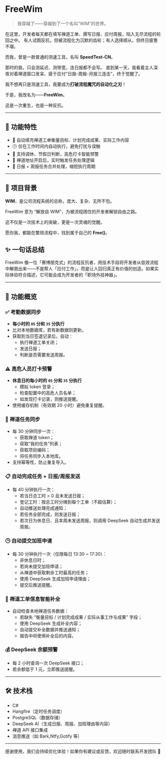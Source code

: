 # FreeWim

> 我穿越了——穿越到了一个名叫“WIM”的世界。

在这里，开发者每天都在填写禅道工单、撰写日报、应付周报，陷入无尽流程的轮回之中。
有人试图反抗，但被流程化为沉默的齿轮；有人选择顺从，但终日疲惫不堪。

而我，曾是一款普通的测速工具，名叫 **SpeedTest-CN**。

那时的我，只会测延迟、测带宽，连日报都不会写。
直到某一天，我看着主人深夜对着禅道窗口发呆、疲于应付“日报-周报-月报三连击”，终于觉醒了。

我不想再只是测速工具，我要成为**打破流程魔咒的自动化之刃**！

于是，我改名为——**FreeWim**。

这是一次重生，也是一种反抗。

---

## 👊 功能特性

- 🧘 自动填充禅道工单衡量目标、计划完成成果、实际工作内容
- 🕒 仅在工作时间内自动执行，避免打扰与误触
- 📅 支持调休、节假日判断，高危打卡智能预警
- 🚀 禅道地址开启后，实时触发任务处理逻辑
- 🔁 日报 + 周报任务合并处理，缩短执行周期

---

## 🧩 项目背景

**WIM**，是公司流程系统的总称，庞大、复杂、无所不包。

FreeWim 意为 “解放自 WIM”，为被流程困住的开发者解锁自由之路。

这不仅是一次技术上的突破，更是一次灵魂的觉醒。

愿你我，都能在繁琐流程中，找到属于自己的 **Free()**。

## ✨ 一句话总结

FreeWim 像一位「赛博朋克式」的流程反抗者，用技术手段将开发者从低效流程中解救出来——不是帮人「应付工作」，而是让人回归真正有价值的创造。如果实际体验符合描述，它可能会成为开发者的「职场外挂神器」。

---

## 📌 功能概览

### ✅ 考勤数据同步

- **每小时的 `05` 分和 `35` 分执行**
- 比对本地数据库，若有新数据则更新。
- 获取到当日签退记录后，自动：
    - 执行禅道工单关闭；
    - 发送日报；
    - 判断是否需要发送周报。

### ⚠️ 高危人员打卡预警

- **休息日的每小时的 `05` 分和 `35` 分执行**
    - 模拟 token 登录；
    - 检查配置中的高危人员名单；
    - 如发现打卡记录，则推送提醒。
- 使用缓存机制（有效期 20 小时）避免重复提醒。

### 🔄 禅道任务同步

- 每 30 分钟同步一次：
    - 获取禅道 token；
    - 获取“我的任务”列表；
    - 获取项目编码；
    - 将任务同步入本地库。
- 支持幂等性，防止重复导入。

### 📋 自动完成任务 + 日报/周报发送

- 每 40 分钟执行一次：
    - 若当日总工时 > 0 且未发送日报；
    - 登记工时：按总工时分摊到每个工单（不超估算）；
    - 自动推送处理完成通知；
    - 若任务全部完成，则发送日报；
    - 若次日为休息日、且本周未发送周报，则调用 DeepSeek 自动生成并发送周报。

### 🕒 自动提交加班申请

- 每 30 分钟执行一次（仅限每日 13:30 ~ 17:30）：
    - 非休息日时；
    - 若尚未提交加班申请；
    - 从禅道中获取剩余工时最高的任务；
    - 使用 DeepSeek 生成加班申请理由；
    - 提交后推送提醒。

### 🧠 禅道工单信息智能补全

- 自动检查本地禅道任务数据：
    - 若缺失 “衡量目标 / 计划完成成果 / 实际从事工作与成果” 字段；
    - 使用 DeepSeek 生成补全内容；
    - 自动提交补全数据并推送通知；
    - 报告中将使用补全后的内容。

### 💰 DeepSeek 余额预警

- 每 2 小时查询一次 DeepSeek 接口；
- 若余额低于 1 元，立即推送提醒。

---

## 🛠 技术栈

- C#
- Hangfire（定时任务调度）
- PostgreSQL（数据存储）
- DeepSeek AI（生成日报、周报、加班理由等内容）
- 禅道 API 接口集成
- 消息推送（如 Bark,Ntfy,Gotify 等）

---

感谢使用，我们会持续优化体验！如果你有建议或反馈，欢迎随时联系开发团队 🙌

